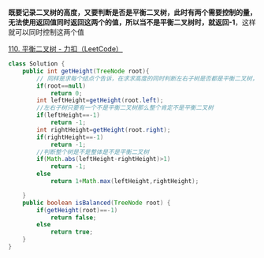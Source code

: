 
**既要记录二叉树的高度，又要判断是否是平衡二叉树，此时有两个需要控制的量，无法使用返回值同时返回这两个的值，所以当不是平衡二叉树时，就返回-1**，这样就可以同时控制这两个值

[110. 平衡二叉树 - 力扣（LeetCode）](https://leetcode.cn/problems/balanced-binary-tree/description/)
```java
class Solution {
    public int getHeight(TreeNode root){
        // 同样是求每个结点个告诉，在求求高度的同时判断左右子树是否都是平衡二叉树，将信息返回给上级
        if(root==null)
            return 0;
        int leftHeight=getHeight(root.left);
        //左右子树只要有一个不是平衡二叉树那么整个肯定不是平衡二叉树
        if(leftHeight==-1)
            return -1;
        int rightHeight=getHeight(root.right);
        if(rightHeight==-1)
            return -1;
        //判断整个树是不是整体是不是平衡二叉树
        if(Math.abs(leftHeight-rightHeight)>1)
            return -1;
        else    
            return 1+Math.max(leftHeight,rightHeight);

    }
    public boolean isBalanced(TreeNode root) {
        if(getHeight(root)==-1)
            return false;
        else
            return true;
    }
}
```
